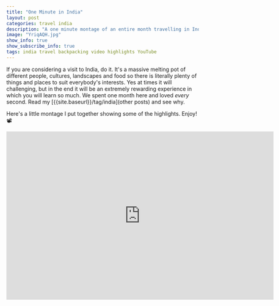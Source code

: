 ```yaml
---
title: "One Minute in India"
layout: post
categories: travel india
description: "A one minute montage of an entire month travelling in India!"
image: "YriqAQH.jpg"
show_info: true
show_subscribe_info: true
tags: india travel backpacking video highlights YouTube
---
```


If you are considering a visit to India, do it. It's a massive melting pot of different people, cultures, landscapes and food so there is literally plenty of things and places to suit everybody's interests. Yes at times it will challenging, but in the end it will be an extremely rewarding experience in which you will learn so much. We spent one month here and loved *every* second. Read my [{{site.baseurl}}/tag/india](other posts) and see why.

Here's a little montage I put together showing some of the highlights. Enjoy! 📽

<div class="post-iframe post-yt"><iframe width="700" height="440" src="https://www.youtube.com/embed/VbrrzrkrjxA" frameborder="0" allow="autoplay; encrypted-media" allowfullscreen></iframe></div>